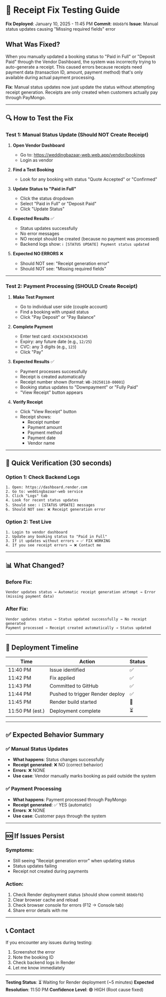 # 🧪 Receipt Fix Testing Guide

**Fix Deployed**: January 10, 2025 - 11:45 PM
**Commit**: `86b6bf6`
**Issue**: Manual status updates causing "Missing required fields" error

## What Was Fixed?

When you manually updated a booking status to "Paid in Full" or "Deposit Paid" through the Vendor Dashboard, the system was incorrectly trying to auto-generate a receipt. This caused errors because receipts need payment data (transaction ID, amount, payment method) that's only available during actual payment processing.

**Fix**: Manual status updates now just update the status without attempting receipt generation. Receipts are only created when customers actually pay through PayMongo.

---

## 🔍 How to Test the Fix

### Test 1: Manual Status Update (Should NOT Create Receipt)

1. **Open Vendor Dashboard**
   - Go to: https://weddingbazaar-web.web.app/vendor/bookings
   - Login as vendor

2. **Find a Test Booking**
   - Look for any booking with status "Quote Accepted" or "Confirmed"

3. **Update Status to "Paid in Full"**
   - Click the status dropdown
   - Select "Paid in Full" or "Deposit Paid"
   - Click "Update Status"

4. **Expected Results** ✅
   - Status updates successfully
   - No error messages
   - NO receipt should be created (because no payment was processed)
   - Backend logs show: `ℹ️ [STATUS UPDATE] Payment status updated`

5. **Expected NO ERRORS** ❌
   - Should NOT see: "Receipt generation error"
   - Should NOT see: "Missing required fields"

---

### Test 2: Payment Processing (SHOULD Create Receipt)

1. **Make Test Payment**
   - Go to individual user side (couple account)
   - Find a booking with unpaid status
   - Click "Pay Deposit" or "Pay Balance"

2. **Complete Payment**
   - Enter test card: `4343434343434345`
   - Expiry: any future date (e.g., `12/25`)
   - CVC: any 3 digits (e.g., `123`)
   - Click "Pay"

3. **Expected Results** ✅
   - Payment processes successfully
   - Receipt is created automatically
   - Receipt number shown (format: `WB-20250110-00001`)
   - Booking status updates to "Downpayment" or "Fully Paid"
   - "View Receipt" button appears

4. **Verify Receipt**
   - Click "View Receipt" button
   - Receipt shows:
     - Receipt number
     - Payment amount
     - Payment method
     - Payment date
     - Vendor name

---

## 🎯 Quick Verification (30 seconds)

### Option 1: Check Backend Logs
```
1. Open: https://dashboard.render.com
2. Go to: weddingbazaar-web service
3. Click "Logs" tab
4. Look for recent status updates
5. Should see: ℹ️ [STATUS UPDATE] messages
6. Should NOT see: ❌ Receipt generation error
```

### Option 2: Test Live
```
1. Login to vendor dashboard
2. Update any booking status to "Paid in Full"
3. If it updates without errors → ✅ FIX WORKING
4. If you see receipt errors → ❌ Contact me
```

---

## 📊 What Changed?

### Before Fix:
```
Vendor updates status → Automatic receipt generation attempt → Error (missing payment data)
```

### After Fix:
```
Vendor updates status → Status updated successfully → No receipt generated
Payment processed → Receipt created automatically → Status updated
```

---

## 🔄 Deployment Timeline

| Time | Action | Status |
|------|--------|--------|
| 11:40 PM | Issue identified | ✅ |
| 11:42 PM | Fix applied | ✅ |
| 11:43 PM | Committed to GitHub | ✅ |
| 11:44 PM | Pushed to trigger Render deploy | ✅ |
| 11:45 PM | Render build started | 🔄 |
| 11:50 PM (est.) | Deployment complete | ⏳ |

---

## ✅ Expected Behavior Summary

### ✅ Manual Status Updates
- **What happens**: Status changes successfully
- **Receipt generated**: ❌ NO (correct behavior)
- **Errors**: ❌ NONE
- **Use case**: Vendor manually marks booking as paid outside the system

### ✅ Payment Processing
- **What happens**: Payment processed through PayMongo
- **Receipt generated**: ✅ YES (automatic)
- **Errors**: ❌ NONE
- **Use case**: Customer pays through the system

---

## 🆘 If Issues Persist

### Symptoms:
- Still seeing "Receipt generation error" when updating status
- Status updates failing
- Receipt not created during payments

### Action:
1. Check Render deployment status (should show commit `86b6bf6`)
2. Clear browser cache and reload
3. Check browser console for errors (F12 → Console tab)
4. Share error details with me

---

## 📞 Contact

If you encounter any issues during testing:
1. Screenshot the error
2. Note the booking ID
3. Check backend logs in Render
4. Let me know immediately

---

**Testing Status**: ⏳ Waiting for Render deployment (~5 minutes)
**Expected Resolution**: 11:50 PM
**Confidence Level**: 🟢 HIGH (Root cause fixed)

